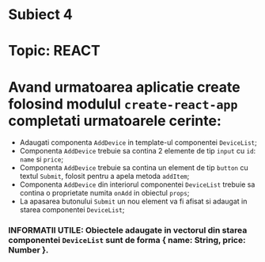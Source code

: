 # Subiect 4
# Topic: REACT

# Avand urmatoarea aplicatie create folosind modulul `create-react-app` completati urmatoarele cerinte:
- Adaugati componenta `AddDevice` in template-ul componentei `DeviceList`;
- Componenta `AddDevice` trebuie sa contina 2 elemente de tip `input` cu `id`: `name` si `price`;
- Componenta `AddDevice` trebuie sa contina un element de tip `button` cu textul `Submit`, folosit pentru a apela metoda `addItem`;
- Componenta `AddDevice` din interiorul componentei `DeviceList` trebuie sa contina o proprietate numita `onAdd` in obiectul `props`;
- La apasarea butonului `Submit` un nou element va fi afisat si adaugat in starea componentei `DeviceList`;

### INFORMATII UTILE: Obiectele adaugate in vectorul din starea componentei `DeviceList` sunt de forma { name: String, price: Number }.
